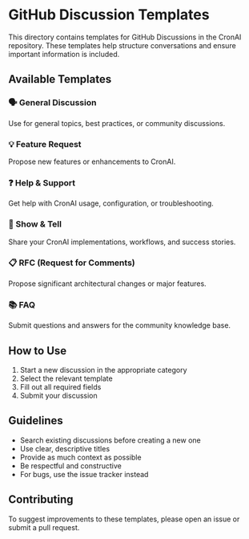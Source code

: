 # GitHub Discussion Templates

This directory contains templates for GitHub Discussions in the CronAI repository. These templates help structure conversations and ensure important information is included.

## Available Templates

### 🗣️ General Discussion
Use for general topics, best practices, or community discussions.

### 💡 Feature Request
Propose new features or enhancements to CronAI.

### ❓ Help & Support
Get help with CronAI usage, configuration, or troubleshooting.

### 🎉 Show & Tell
Share your CronAI implementations, workflows, and success stories.

### 📋 RFC (Request for Comments)
Propose significant architectural changes or major features.

### 📚 FAQ
Submit questions and answers for the community knowledge base.

## How to Use

1. Start a new discussion in the appropriate category
2. Select the relevant template
3. Fill out all required fields
4. Submit your discussion

## Guidelines

- Search existing discussions before creating a new one
- Use clear, descriptive titles
- Provide as much context as possible
- Be respectful and constructive
- For bugs, use the issue tracker instead

## Contributing

To suggest improvements to these templates, please open an issue or submit a pull request.